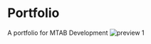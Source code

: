 # Portfolio
A portfolio for MTAB Development
![preview 1](https://user-images.githubusercontent.com/90252194/203461055-318019c7-d8fe-4b35-8054-e173145e91a5.png)

